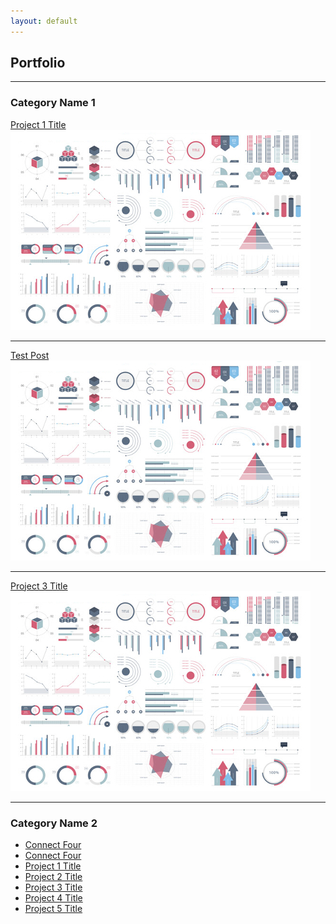 ```yaml
---
layout: default
---
```


## Portfolio

---

### Category Name 1 

[Project 1 Title](/sample_page)
<img src="images/dummy_thumbnail.jpg?raw=true"/>

---
[Test Post](/2019-05-25-test-post)
<img src="images/dummy_thumbnail.jpg?raw=true"/>

---
[Project 3 Title](http://example.com/)
<img src="images/dummy_thumbnail.jpg?raw=true"/>

---

### Category Name 2

- [Connect Four](https://github.com/sulerita/connect_four_game/blob/master/README.md)
- [Connect Four](https://github.com/sulerita/connect_four_game/blob/master/README)
- [Project 1 Title](http://example.com/)
- [Project 2 Title](http://example.com/)
- [Project 3 Title](http://example.com/)
- [Project 4 Title](http://example.com/)
- [Project 5 Title](http://example.com/)
